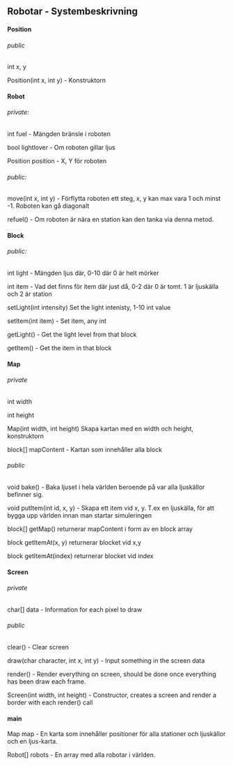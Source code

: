 ## Robotar - Systembeskrivning


#### Position

###### public

int x, y

Position(int x, int y) - Konstruktorn 

#### Robot

###### private: 

int fuel - Mängden bränsle i roboten

bool lightlover - Om roboten gillar ljus

Position position - X, Y för roboten

###### public: 

move(int x, int y) - Förflytta roboten ett steg, x, y kan max vara 1 och minst -1. Roboten kan gå diagonalt

refuel() - Om roboten är nära en station kan den tanka via denna metod.


#### Block
###### public: 

int light - Mängden ljus där, 0-10 där 0 är helt mörker

int item - Vad det finns för item där just då, 0-2 där 0 är tomt. 1 är ljuskälla och 2 är station

setLight(int intensity) Set the light intenisty, 1-10 int value

setItem(int item) - Set item, any int

getLight() - Get the light level from that block

getItem() - Get the item in that block


#### Map

###### private

int width

int height

Map(int width, int height) Skapa kartan med en width och height, konstruktorn

block[] mapContent - Kartan som innehåller alla block

###### public

void bake() - Baka ljuset i hela världen beroende på var alla ljuskällor befinner sig.

void putItem(int id, x, y) - Skapa ett item vid x, y. T.ex en ljuskälla, för att bygga upp världen innan man startar simuleringen 

block[] getMap() returnerar mapContent i form av en block array

block getItemAt(x, y) returnerar blocket vid x,y

block getItemAt(index) returnerar blocket vid index



#### Screen

###### private

char[] data - Information for each pixel to draw

###### public

clear() - Clear screen

draw(char character, int x, int y) - Input something in the screen data

render() - Render everything on screen, should be done once everything has been draw each frame. 
 
Screen(int width, int height) - Constructor, creates a screen and render a border with each render() call

#### main

Map map - En karta som innehåller positioner för alla stationer och ljuskällor och en ljus-karta.

Robot[] robots - En array med alla robotar i världen.

